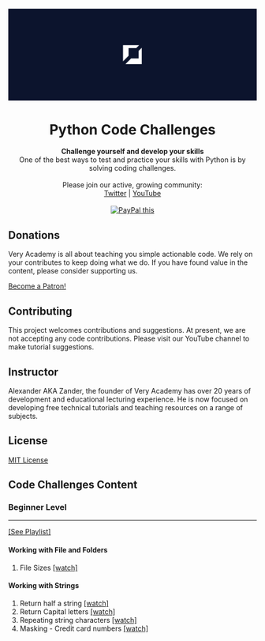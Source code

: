 ![veryacademy](/logo.png)

<div align="center">
  <h1>Python Code Challenges</h1>
</div>

<div align="center">
  <strong>
  Challenge yourself and develop your skills
  </strong>
</div>

<div align="center">
  One of the best ways to test and practice your skills with Python is by solving coding challenges.
</div>

<br>

<div align="center">
  Please join our active, growing community: <br>
  <a href="https://twitter.com/VeryAcademy">Twitter</a>
  <span> | </span>
  <a href="https://www.youtube.com/veryacademy">YouTube</a>
</div>

<br>

<div align="center">
<a href="https://www.paypal.com/donate?hosted_button_id=W55GVT4UPXPYE" 
target="_blank">
<img src="https://www.paypalobjects.com/en_GB/i/btn/btn_donate_SM.gif" alt="PayPal this" 
title="PayPal – The safer, easier way to pay online!" border="0" />
</a>
</div>

## Donations
Very Academy is all about teaching you simple actionable code. We rely on your contributes to keep doing what we do. If you have found value in the content, please consider supporting us.

<a href="https://www.patreon.com/bePatron?u=69834971" data-patreon-widget-type="become-patron-button">Become a Patron!</a>

## Contributing
This project welcomes contributions and suggestions. At present, we are not accepting any code contributions. Please visit our YouTube channel to make tutorial suggestions.

## Instructor
Alexander AKA Zander, the founder of Very Academy has over 20 years of development and educational lecturing experience. He is now focused on developing free technical tutorials and teaching resources on a range of subjects.

## License
[MIT License](LICENSE)

## Code Challenges Content

### Beginner Level
---

<a href="https://youtube.com/playlist?list=PLOLrQ9Pn6cayQKCYhGH4FLTgIWTUI9yx7">[See Playlist]</a>

#### Working with File and Folders
1. File Sizes <a href="https://youtu.be/2Vo4MQOlauE">[watch]</a>
#### Working with Strings
1. Return half a string <a href="https://youtu.be/esHMjvP2-hs">[watch]</a>
2. Return Capital letters <a href="https://youtu.be/ZnrjWPjF6Xs">[watch]</a>
3. Repeating string characters <a href="https://youtu.be/pzFixzQq-To">[watch]</a>
4. Masking - Credit card numbers <a href="https://youtu.be/H2uYYigqCnE">[watch]</a>

